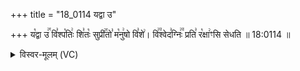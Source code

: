 +++
title = "18_0114 यद्वा उ"

+++
य꣡द्वा उ꣢꣯ वि꣣श्प꣡तिः꣢ शि꣣तः꣡ सुप्री꣢꣯तो꣣ म꣡नु꣢षो वि꣣शे꣢। वि꣢꣫श्वेद꣣ग्निः꣢꣫ प्रति꣣ र꣡क्षा꣢ꣳसि सेधति ॥ 18:0114 ॥

<details><summary>विस्वर-मूलम् (VC)</summary>

यद्वा उ विश्पतिः शितः सुप्रीतो मनुषो विशे । विश्वेदग्निः प्रति रक्षाꣳसि सेधति ॥११४॥
</details>